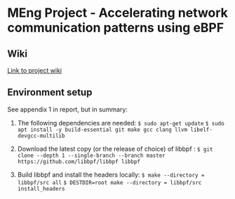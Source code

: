 # MEng Project - Accelerating network communication patterns using eBPF


## Wiki

[Link to project wiki](https://gitlab.doc.ic.ac.uk/ac3419/meng-project/-/wikis/home)

## Environment setup

See appendix 1 in report, but in summary:

1. The following dependencies are needed:
    ```$ sudo apt-get update```
    ```$ sudo apt install -y build-essential git make gcc clang llvm libelf-devgcc-multilib```

2. Download the latest copy (or the release of choice) of libbpf :
    ```$ git clone --depth 1 --single-branch --branch master https://github.com/libbpf/libbpf libbpf```

3. Build libbpf and install the headers locally:
    ```$ make --directory = libbpf/src all```
    ```$ DESTDIR=root make --directory = libbpf/src install_headers```

